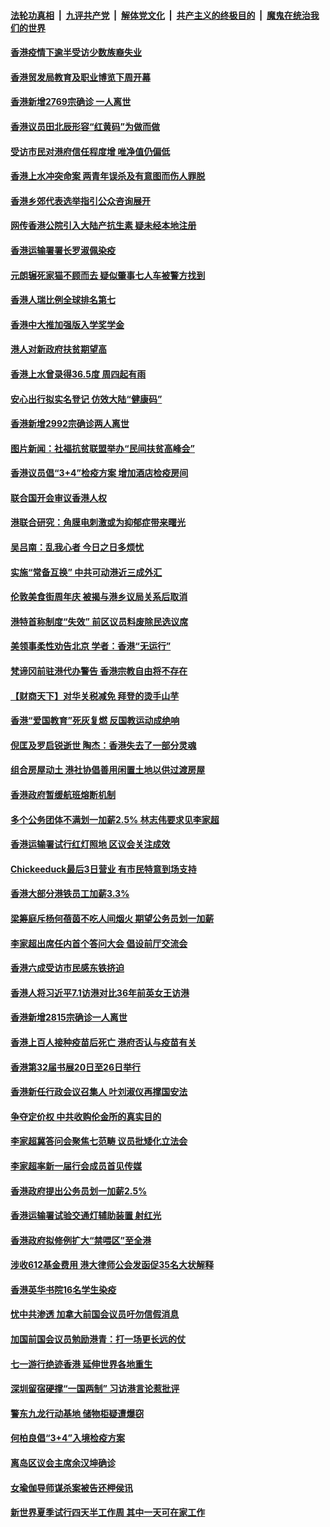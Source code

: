 ####  [法轮功真相](../../../../basic/blob/master/README.md?t=07131531) &nbsp;|&nbsp; [九评共产党](../../../../9ping.md/blob/master/README.md?t=07131531) &nbsp;|&nbsp; [解体党文化](../../../../jtdwh.md/blob/master/README.md?t=07131531)  &nbsp;|&nbsp; [共产主义的终极目的](../../../../gczydzjmd.md/blob/master/README.md?t=07131531) &nbsp;|&nbsp; [魔鬼在统治我们的世界](../../../../mgztzwmdsj.md/blob/master/README.md?t=07131531) 

#### [香港疫情下逾半受访少数族裔失业](../pages/nsc415/n13779588.md?t=07131531) 

#### [香港贸发局教育及职业博览下周开幕](../pages/nsc415/n13779582.md?t=07131531) 

#### [香港新增2769宗确诊 一人离世](../pages/nsc415/n13779581.md?t=07131531) 

#### [香港议员田北辰形容“红黄码”为做而做](../pages/nsc415/n13779574.md?t=07131531) 

#### [受访市民对港府信任程度增 唯净值仍偏低](../pages/nsc415/n13779570.md?t=07131531) 

#### [香港上水冲突命案 两青年误杀及有意图而伤人罪脱](../pages/nsc415/n13779561.md?t=07131531) 

#### [香港乡郊代表选举指引公众咨询展开](../pages/nsc415/n13778808.md?t=07131531) 

#### [网传香港公院引入大陆产抗生素 疑未经本地注册](../pages/nsc415/n13778805.md?t=07131531) 

#### [香港运输署署长罗淑佩染疫](../pages/nsc415/n13778786.md?t=07131531) 

#### [元朗辗死家猫不顾而去 疑似肇事七人车被警方找到](../pages/nsc415/n13778774.md?t=07131531) 

#### [香港人瑞比例全球排名第七](../pages/nsc415/n13778769.md?t=07131531) 

#### [香港中大推加强版入学奖学金](../pages/nsc415/n13778761.md?t=07131531) 

#### [港人对新政府扶贫期望高](../pages/nsc415/n13778744.md?t=07131531) 

#### [香港上水曾录得36.5度 周四起有雨](../pages/nsc415/n13778057.md?t=07131531) 

#### [安心出行拟实名登记 仿效大陆“健康码”](../pages/nsc415/n13778051.md?t=07131531) 

#### [香港新增2992宗确诊两人离世](../pages/nsc415/n13778041.md?t=07131531) 

#### [图片新闻：社福抗贫联盟举办“民间扶贫高峰会”](../pages/nsc415/n13778017.md?t=07131531) 

#### [香港议员倡“3+4”检疫方案 增加酒店检疫房间](../pages/nsc415/n13777994.md?t=07131531) 

#### [联合国开会审议香港人权](../pages/nsc415/n13777990.md?t=07131531) 

#### [港联合研究：角膜电刺激或为抑郁症带来曙光](../pages/nsc415/n13777710.md?t=07131531) 

#### [吴吕南：乱我心者 今日之日多烦忧](../pages/nsc415/n13777510.md?t=07131531) 

#### [实施“常备互换” 中共可动港近三成外汇](../pages/nsc415/n13777440.md?t=07131531) 

#### [伦敦美食街周年庆 被揭与港乡议局关系后取消](../pages/nsc415/n13777423.md?t=07131531) 

#### [港特首称制度“失效” 前区议员料废除民选议席](../pages/nsc415/n13777379.md?t=07131531) 

#### [美领事柔性劝告北京 学者：香港“无运行”](../pages/nsc415/n13777357.md?t=07131531) 

#### [梵谛冈前驻港代办警告 香港宗教自由将不存在](../pages/nsc415/n13777315.md?t=07131531) 

#### [【财商天下】对华关税减免 拜登的烫手山芋](../pages/nsc415/n13776628.md?t=07131531) 

#### [香港“爱国教育”死灰复燃 反国教运动成绝响](../pages/nsc415/n13776205.md?t=07131531) 

#### [倪匡及罗启锐逝世 陶杰：香港失去了一部分灵魂](../pages/nsc415/n13776177.md?t=07131531) 

#### [组合房屋动土 港社协倡善用闲置土地以供过渡房屋](../pages/nsc415/n13776061.md?t=07131531) 

#### [香港政府暂缓航班熔断机制](../pages/nsc415/n13776054.md?t=07131531) 

#### [多个公务团体不满划一加薪2.5% 林志伟要求见李家超](../pages/nsc415/n13776051.md?t=07131531) 

#### [香港运输署试行红灯照地 区议会关注成效](../pages/nsc415/n13776040.md?t=07131531) 

#### [Chickeeduck最后3日营业 有市民特意到场支持](../pages/nsc415/n13776029.md?t=07131531) 

#### [香港大部分港铁员工加薪3.3%](../pages/nsc415/n13775246.md?t=07131531) 

#### [梁筹庭斥杨何蓓茵不吃人间烟火 期望公务员划一加薪](../pages/nsc415/n13775239.md?t=07131531) 

#### [李家超出席任内首个答问大会 倡设前厅交流会](../pages/nsc415/n13775232.md?t=07131531) 

#### [香港六成受访市民感东铁挤迫](../pages/nsc415/n13775229.md?t=07131531) 

#### [香港人将习近平7.1访港对比36年前英女王访港](../pages/nsc415/n13775227.md?t=07131531) 

#### [香港新增2815宗确诊一人离世](../pages/nsc415/n13775226.md?t=07131531) 

#### [香港上百人接种疫苗后死亡 港府否认与疫苗有关](../pages/nsc415/n13775208.md?t=07131531) 

#### [香港第32届书展20日至26日举行](../pages/nsc415/n13775203.md?t=07131531) 

#### [香港新任行政会议召集人 叶刘淑仪再撑国安法](../pages/nsc415/n13774965.md?t=07131531) 

#### [争夺定价权 中共收购伦金所的真实目的](../pages/nsc415/n13774609.md?t=07131531) 

#### [李家超冀答问会聚焦七范畴 议员批矮化立法会](../pages/nsc415/n13774438.md?t=07131531) 

#### [李家超率新一届行会成员首见传媒](../pages/nsc415/n13774432.md?t=07131531) 

#### [香港政府提出公务员划一加薪2.5%](../pages/nsc415/n13774422.md?t=07131531) 

#### [香港运输署试验交通灯辅助装置 射红光](../pages/nsc415/n13774418.md?t=07131531) 

#### [香港政府拟修例扩大“禁喂区”至全港](../pages/nsc415/n13774416.md?t=07131531) 

#### [涉收612基金费用 港大律师公会发函促35名大状解释](../pages/nsc415/n13774402.md?t=07131531) 

#### [香港英华书院16名学生染疫](../pages/nsc415/n13774375.md?t=07131531) 

#### [忧中共渗透 加拿大前国会议员吁勿信假消息](../pages/nsc415/n13774215.md?t=07131531) 

#### [加国前国会议员勉励港青：打一场更长远的仗](../pages/nsc415/n13774210.md?t=07131531) 

#### [七一游行绝迹香港 延伸世界各地重生](../pages/nsc415/n13774178.md?t=07131531) 

#### [深圳留宿硬撑“一国两制” 习访港言论惹批评](../pages/nsc415/n13774168.md?t=07131531) 

#### [警东九龙行动基地 储物柜疑遭爆窃](../pages/nsc415/n13773633.md?t=07131531) 

#### [何柏良倡“3+4”入境检疫方案](../pages/nsc415/n13773627.md?t=07131531) 

#### [离岛区议会主席余汉坤确诊](../pages/nsc415/n13773622.md?t=07131531) 

#### [女瑜伽导师谋杀案被告还柙侯讯](../pages/nsc415/n13773617.md?t=07131531) 

#### [新世界夏季试行四天半工作周 其中一天可在家工作](../pages/nsc415/n13773614.md?t=07131531) 

